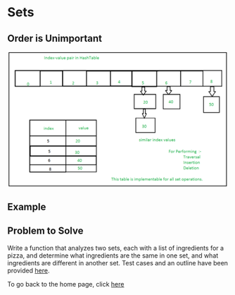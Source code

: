 # Sets



## Order is Unimportant


![](https://github.com/PaulMcB1234/CSE212_Final_Project_Paul_McBride/blob/main/Picture%20Set.jpg)

## Example



## Problem to Solve
Write a function that analyzes two sets, each with a list of ingredients for a pizza, and determine what ingredients are the same in one set, and what ingredients are different in another set. Test cases and an outline have been provided [here](https://github.com/PaulMcB1234/CSE212_Final_Project_Paul_McBride/blob/main/Pizza_Ingredients).


To go back to the home page, click [here](https://github.com/PaulMcB1234/CSE212_Final_Project_Paul_McBride/blob/main/0-Welcome.md)
